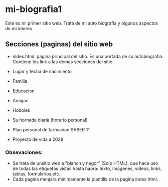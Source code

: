 # mi-biografia1
Este es mi primer sitio web. Trata de mi auto biografia y algunos aspectos de mi interes

## Secciones (paginas) del sitio web

- index.html: pagina principal del sitio. Es una portada de su autobiografia. Contiene los link a las demas secciones del sitio

- Lugar y fecha de nacimiento

- Familia

- Educacion

- Amigos

- Hobbies

- Su hornada diaria (horario personal)

- Plan personal de farmacion SABER 11

- Proyecto de vida a 2029

### Obsevaciones:
- Se trata de unsitio web a "blancn y negor" (Solo HTML), que hace uso de todas las etiquetas vistas hasta haora: texto, imagenes, videos, links, tablas, formularios,etc.
- Cada pagina menjara minimamente la plantilla de la pagina index html.